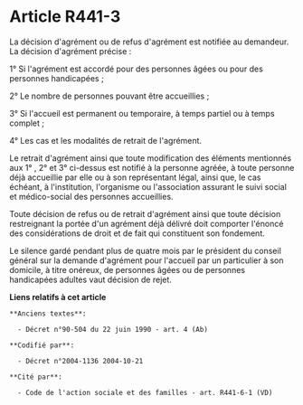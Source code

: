 # Article R441-3

La décision d'agrément ou de refus d'agrément est notifiée au demandeur. La décision d'agrément précise :

1° Si l'agrément est accordé pour des personnes âgées ou pour des personnes handicapées ;

2° Le nombre de personnes pouvant être accueillies ;

3° Si l'accueil est permanent ou temporaire, à temps partiel ou à temps complet ;

4° Les cas et les modalités de retrait de l'agrément.

Le retrait d'agrément ainsi que toute modification des éléments mentionnés aux 1° , 2° et 3° ci-dessus est notifié à la
personne agréée, à toute personne déjà accueillie par elle ou à son représentant légal, ainsi que, le cas échéant, à
l'institution, l'organisme ou l'association assurant le suivi social et médico-social des personnes accueillies.

Toute décision de refus ou de retrait d'agrément ainsi que toute décision restreignant la portée d'un agrément déjà délivré
doit comporter l'énoncé des considérations de droit et de fait qui constituent son fondement.

Le silence gardé pendant plus de quatre mois par le président du conseil général sur la demande d'agrément pour l'accueil par
un particulier à son domicile, à titre onéreux, de personnes âgées ou de personnes handicapées adultes vaut décision de
rejet.

**Liens relatifs à cet article**

	**Anciens textes**:

	  - Décret n°90-504 du 22 juin 1990 - art. 4 (Ab)

	**Codifié par**:

	  - Décret n°2004-1136 2004-10-21

	**Cité par**:

	  - Code de l'action sociale et des familles - art. R441-6-1 (VD)
